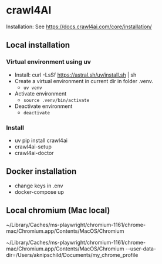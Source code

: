# crawl4AI

Installation: See https://docs.crawl4ai.com/core/installation/

## Local installation

### Virtual environment using uv
- Install: curl -LsSf https://astral.sh/uv/install.sh | sh
- Create a virtual environment in current dir in folder .venv.
	- `uv venv`
- Activate environment
	- `source .venv/bin/activate`
- Deactivate environment
	- `deactivate`


### Install

- uv pip install crawl4ai
- crawl4ai-setup
- crawl4ai-doctor


## Docker installation
- change keys in .env
- docker-compose up



## Local chromium (Mac local)

~/Library/Caches/ms-playwright/chromium-1161/chrome-mac/Chromium.app/Contents/MacOS/Chromium

~/Library/Caches/ms-playwright/chromium-1161/chrome-mac/Chromium.app/Contents/MacOS/Chromium --user-data-dir=/Users/aknipschild/Documents/my_chrome_profile
